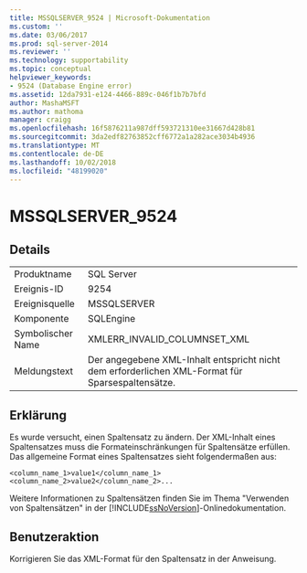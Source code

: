 ```yaml
---
title: MSSQLSERVER_9524 | Microsoft-Dokumentation
ms.custom: ''
ms.date: 03/06/2017
ms.prod: sql-server-2014
ms.reviewer: ''
ms.technology: supportability
ms.topic: conceptual
helpviewer_keywords:
- 9524 (Database Engine error)
ms.assetid: 12da7931-e124-4466-889c-046f1b7b7bfd
author: MashaMSFT
ms.author: mathoma
manager: craigg
ms.openlocfilehash: 16f5876211a987dff593721310ee31667d428b81
ms.sourcegitcommit: 3da2edf82763852cff6772a1a282ace3034b4936
ms.translationtype: MT
ms.contentlocale: de-DE
ms.lasthandoff: 10/02/2018
ms.locfileid: "48199020"
---
```

# <a name="mssqlserver9524"></a>MSSQLSERVER_9524
    
## <a name="details"></a>Details  
  
|||  
|-|-|  
|Produktname|SQL Server|  
|Ereignis-ID|9254|  
|Ereignisquelle|MSSQLSERVER|  
|Komponente|SQLEngine|  
|Symbolischer Name|XMLERR_INVALID_COLUMNSET_XML|  
|Meldungstext|Der angegebene XML-Inhalt entspricht nicht dem erforderlichen XML-Format für Sparsespaltensätze.|  
  
## <a name="explanation"></a>Erklärung  
 Es wurde versucht, einen Spaltensatz zu ändern. Der XML-Inhalt eines Spaltensatzes muss die Formateinschränkungen für Spaltensätze erfüllen. Das allgemeine Format eines Spaltensatzes sieht folgendermaßen aus:  
  
 `<column_name_1>value1</column_name_1><column_name_2>value2</column_name_2>...`  
  
 Weitere Informationen zu Spaltensätzen finden Sie im Thema "Verwenden von Spaltensätzen" in der [!INCLUDE[ssNoVersion](../../includes/ssnoversion-md.md)]-Onlinedokumentation.  
  
## <a name="user-action"></a>Benutzeraktion  
 Korrigieren Sie das XML-Format für den Spaltensatz in der Anweisung.  
  
  
